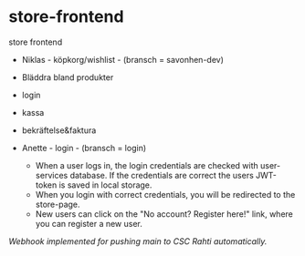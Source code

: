 # store-frontend
store frontend

- Niklas - köpkorg/wishlist - (bransch = savonhen-dev)

- Bläddra bland produkter
- login
- kassa
- bekräftelse&faktura


- Anette - login - (bransch = login)

    - When a user logs in, the login credentials are checked with user-services database. If the credentials are correct the users JWT-token is saved in local storage.
    - When you login with correct credentials, you will be redirected to the store-page.
    - New users can click on the "No account? Register here!" link, where you can register a new user. 


*Webhook implemented for pushing main to CSC Rahti automatically.*
